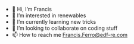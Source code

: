 - 👋 Hi, I’m Francis
- 👀 I’m interested in renewables
- 🌱 I’m currently learning new tricks
- 💞️ I’m looking to collaborate on coding stuff
- 📫 How to reach me Francis.Ferro@edf-re.com

<!---
Francis17076330/Francis17076330 is a ✨ special ✨ repository because its `README.md` (this file) appears on your GitHub profile.
You can click the Preview link to take a look at your changes.
--->
